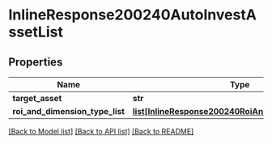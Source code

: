 # InlineResponse200240AutoInvestAssetList

## Properties
Name | Type | Description | Notes
------------ | ------------- | ------------- | -------------
**target_asset** | **str** |  | 
**roi_and_dimension_type_list** | [**list[InlineResponse200240RoiAndDimensionTypeList]**](InlineResponse200240RoiAndDimensionTypeList.md) |  | 

[[Back to Model list]](../README.md#documentation-for-models) [[Back to API list]](../README.md#documentation-for-api-endpoints) [[Back to README]](../README.md)

